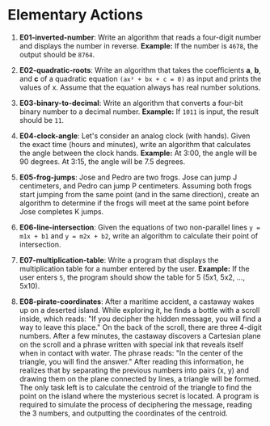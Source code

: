 # Elementary Actions

1) **E01-inverted-number**: Write an algorithm that reads a four-digit number and displays the number in reverse. **Example:** If the number is `4678`, the output should be `8764`.

2) **E02-quadratic-roots**: Write an algorithm that takes the coefficients **a**, **b**, and **c** of a quadratic equation `(ax² + bx + c = 0)` as input and prints the values of x. Assume that the equation always has real number solutions.

3) **E03-binary-to-decimal**: Write an algorithm that converts a four-bit binary number to a decimal number. **Example:** If `1011` is input, the result should be `11`.

4) **E04-clock-angle**: Let's consider an analog clock (with hands). Given the exact time (hours and minutes), write an algorithm that calculates the angle between the clock hands. **Example:** At 3:00, the angle will be 90 degrees. At 3:15, the angle will be 7.5 degrees.

5) **E05-frog-jumps**: Jose and Pedro are two frogs. Jose can jump J centimeters, and Pedro can jump P centimeters. Assuming both frogs start jumping from the same point (and in the same direction), create an algorithm to determine if the frogs will meet at the same point before Jose completes K jumps.

6) **E06-line-intersection**: Given the equations of two non-parallel lines `y = m1x + b1` and `y = m2x + b2`, write an algorithm to calculate their point of intersection.

7) **E07-multiplication-table**: Write a program that displays the multiplication table for a number entered by the user. **Example:** If the user enters `5`, the program should show the table for 5 (5x1, 5x2, ..., 5x10).

8) **E08-pirate-coordinates**: After a maritime accident, a castaway wakes up on a deserted island. While exploring it, he finds a bottle with a scroll inside, which reads: "If you decipher the hidden message, you will find a way to leave this place." On the back of the scroll, there are three 4-digit numbers. After a few minutes, the castaway discovers a Cartesian plane on the scroll and a phrase written with special ink that reveals itself when in contact with water. The phrase reads: "In the center of the triangle, you will find the answer." After reading this information, he realizes that by separating the previous numbers into pairs (x, y) and drawing them on the plane connected by lines, a triangle will be formed. The only task left is to calculate the centroid of the triangle to find the point on the island where the mysterious secret is located. A program is required to simulate the process of deciphering the message, reading the 3 numbers, and outputting the coordinates of the centroid.
